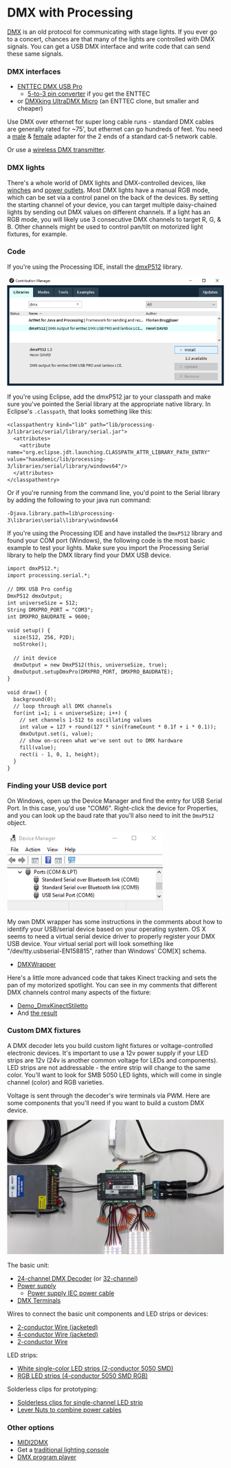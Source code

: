 # DMX with Processing

[DMX](https://en.wikipedia.org/wiki/DMX512) is an old protocol for communicating with stage lights. If you ever go to a concert, chances are that many of the lights are controlled with DMX signals. You can get a USB DMX interface and write code that can send these same signals.

### DMX interfaces

* [ENTTEC DMX USB Pro](https://www.amazon.com/Enttec-70304-Lighting-Controller-Interface/dp/B077VW1DJH)
  * [5-to-3 pin converter](https://www.amazon.com/American-DJ-5-Pin-Female-Turnaround/dp/B0013XWB14) if you get the ENTTEC
* or [DMXking UltraDMX Micro](https://www.amazon.com/DMXking-UltraDMX-Micro-Adapter-Dongle/dp/B00T8OKM98/) (an ENTTEC clone, but smaller and cheaper)

Use DMX over ethernet for super long cable runs - standard DMX cables are generally rated for ~75', but ethernet can go hundreds of feet. You need a [male](https://www.amazon.com/TecNec-DMX-3XM-CAT5-3-pin-Adapter-TecNec/dp/B00KUTR7MA) & [female](https://www.amazon.com/TecNec-DMX-3XF-CAT5-3-pin-Female-Adapter/dp/B00KUTZW3Q) adapter for the 2 ends of a standard cat-5 network cable.

Or use a [wireless DMX transmitter](https://www.amazon.com/Donner-Wireless-Receiver-Indicators-Transmitter/dp/B00L25ZNP4/).

### DMX lights

There's a whole world of DMX lights and DMX-controlled devices, like [winches](https://www.rosebrand.com/subcategory761/dmx-winches.aspx) and [power outlets](https://www.chauvetdj.com/products/dmx-4/). Most DMX lights have a manual RGB mode, which can be set via a control panel on the back of the devices. By setting the starting channel of your device, you can target multiple daisy-chained lights by sending out DMX values on different channels. If a light has an RGB mode, you will likely use 3 consecutive DMX channels to target R, G, & B. Other channels might be used to control pan/tilt on motorized light fixtures, for example.

### Code

If you're using the Processing IDE, install the [dmxP512](https://github.com/hdavid/dmxP512) library. 

<img src="images/dmx-library-install.png" alt="install the DmxP512 library in Processing" width="600"/>

If you're using Eclipse, add the dmxP512 jar to your classpath and make sure you've pointed the Serial library at the appropriate native library. In Eclipse's `.classpath`, that looks something like this:

```
<classpathentry kind="lib" path="lib/processing-3/libraries/serial/library/serial.jar">
  <attributes>
    <attribute name="org.eclipse.jdt.launching.CLASSPATH_ATTR_LIBRARY_PATH_ENTRY" value="haxademic/lib/processing-3/libraries/serial/library/windows64"/>
  </attributes>
</classpathentry>
```

Or if you're running from the command line, you'd point to the Serial library by adding the following to your java run command:

```
-Djava.library.path=lib\processing-3\libraries\serial\library\windows64
```

If you're using the Processing IDE and have installed the `DmxP512` library and found your COM port (Windows), the following code is the most basic example to test your lights. Make sure you import the Processing Serial library to help the DMX library find your DMX USB device.

```
import dmxP512.*;
import processing.serial.*;

// DMX USB Pro config
DmxP512 dmxOutput;
int universeSize = 512;
String DMXPRO_PORT = "COM3";
int DMXPRO_BAUDRATE = 9600;

void setup() {
  size(512, 256, P2D);
  noStroke();
  
  // init device
  dmxOutput = new DmxP512(this, universeSize, true);
  dmxOutput.setupDmxPro(DMXPRO_PORT, DMXPRO_BAUDRATE);
}

void draw() {
  background(0);
  // loop through all DMX channels
  for(int i=1; i < universeSize; i++) {
    // set channels 1-512 to oscillating values
    int value = 127 + round(127 * sin(frameCount * 0.1f + i * 0.1));
    dmxOutput.set(i, value);
    // show on-screen what we've sent out to DMX hardware
    fill(value);
    rect(i - 1, 0, 1, height);    
  }
}
```

### Finding your USB device port

On Windows, open up the Device Manager and find the entry for USB Serial Port. In this case, you'd use "COM6". Right-click the device for Properties, and you can look up the baud rate that you'll also need to init the `DmxP512` object.

<img src="images/device-manager-com-port.png" alt="find your COM port in windows"/>

My own DMX wrapper has some instructions in the comments about how to identify your USB/serial device based on your operating system. OS X seems to need a virtual serial device driver to properly register your DMX USB device. Your virtual serial port will look something like "/dev/tty.usbserial-EN158815", rather than Windows' COM[X] schema.

* [DMXWrapper](https://github.com/cacheflowe/haxademic/blob/master/src/com/haxademic/core/hardware/dmx/DMXWrapper.java)

Here's a little more advanced code that takes Kinect tracking and sets the pan of my motorized spotlight. You can see in my comments that different DMX channels control many aspects of the fixture:

* [Demo_DmxKinectStiletto](https://github.com/cacheflowe/haxademic/blob/master/src/com/haxademic/demo/hardware/dmx/Demo_DmxKinectStiletto.java#L81)
* And [the result](https://www.instagram.com/p/BkWHmjunL-0/)

### Custom DMX fixtures

A DMX decoder lets you build custom light fixtures or voltage-controlled electronic devices. It's important to use a 12v power supply if your LED strips are 12v (24v is another common voltage for LEDs and components). LED strips are not addressable - the entire strip will change to the same color. You'll want to look for SMB 5050 LED lights, which will come in single channel (color) and RGB varieties.

Voltage is sent through the decoder's wire terminals via PWM. Here are some components that you'll need if you want to build a custom DMX device.

<img src="images/dmx-decoder-setup.jpg" alt="custom DMX decoder"/>

The basic unit:

* [24-channel DMX Decoder](https://www.amazon.com/gp/product/B01CCBG1SO/) (or [32-channel](https://www.amazon.com/Channel-Decoder-Controller-Dimmer-DC5-24V/dp/B075FHJM35))
* [Power supply](https://www.amazon.com/500W-Power-Supply-Single-Output/dp/B01KZP2CKA/)
  * [Power supply IEC power cable](https://www.amazon.com/TNP-Universal-Power-Cord-Feet/dp/B01N237QI9/)
* [DMX Terminals](https://www.amazon.com/Terminal-Adapter-Converters-Controller-Decoder/dp/B00Q32V2JC/)

Wires to connect the basic unit components and LED strips or devices:

* [2-conductor Wire (jacketed)](https://www.amazon.com/18AWG-Voltage-Conductor-Jacketed-Speaker/dp/B06XSNQDV1/)
* [4-conductor Wire (jacketed)](https://www.homedepot.com/b/Electrical-Wire/18/4/N-5yc1vZbm7vZ1z0rqh9Z1z10onr)
* [2-conductor Wire](https://www.amazon.com/Gauge-Black-Stranded-Conductor-Speaker/dp/B00J36SUWC/)

LED strips:

* [White single-color LED strips (2-conductor 5050 SMD)](https://www.amazon.com/dp/B01ELDJ5X4/)
* [RGB LED strips (4-conductor 5050 SMD RGB)](https://www.amazon.com/Alfa-Lighting-Flexible-Remote-Control/dp/B018ZJL0MO/)

Solderless clips for prototyping:

* [Solderless clips for single-channel LED strip](https://www.amazon.com/dp/B07N8GLBLL/)
* [Lever Nuts to combine power cables](https://www.amazon.com/Kalolary-Lever-Nut-Connector-50Pack-Assortment-Connectors/dp/B07NXZNW1K/)

### Other options

* [MIDI2DMX](https://github.com/jmej/MIDI2DMX)
* Get a [traditional lighting console](https://www.google.com/search?q=dmx+lighting+console)
* [DMX program player](https://www.aspectled.com/products/dmx-stand-alone-pc-mac-programmable-controller#tab-1)
